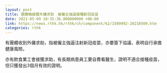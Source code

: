```yaml
---
layout: post
title: 團體稱接獲外傭求助　被僱主強逼接種新冠疫苗
date: 2021-05-09 18:35:36.000000000 +08:00
link: https://news.rthk.hk/rthk/ch/component/k2/1589992-20210509.htm
categories: rthk
---
```


有團體收到外傭求助，指被僱主強逼注射新冠疫苗，亦要簽下協議，表明自行承擔健康風險。

亦有飲食業工會接獲求助，有長期病患員工要自費看醫生，證明不適合接種疫苗，但只獲發出3個月有效的證明。
